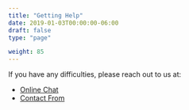 ```yaml
---
title: "Getting Help"
date: 2019-01-03T00:00:00-06:00
draft: false
type: "page"

weight: 85
---
```


If you have any difficulties, please reach out to us at:

- [Online Chat](https://gitter.im/hofstadter-io/hof)
- [Contact From](https://hofstadter.io/contact/)

